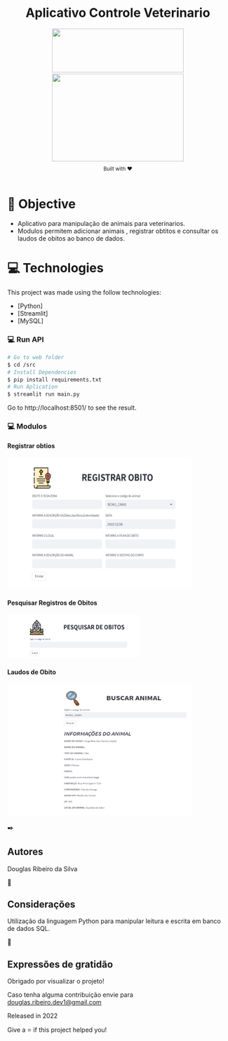 <div align="center">
    <h1>Aplicativo Controle Veterinario</h1>
</div>
<div align="center">    
    <img src="https://upload.wikimedia.org/wikipedia/commons/thumb/f/f8/Python_logo_and_wordmark.svg/486px-Python_logo_and_wordmark.svg.png" height="100" width="300">    
    <img src="https://streamlit.io/images/brand/streamlit-logo-primary-colormark-darktext.png" height="200" width="300">

</div>

<div align="center">
  <sub>Built with ❤︎</br>
  </sub>
</div>
<br/>

# 🎯 Objective
- Aplicativo para manipulação de animais para veterinarios.
- Modulos permitem adicionar animais , registrar obtitos e consultar os laudos de obitos ao banco de dados.

# :computer: Technologies

This project was made using the follow technologies:

- [Python]
- [Streamlit]
- [MySQL]


### 💻 Run API

```bash
# Go to web folder
$ cd /src
# Install Dependencies
$ pip install requirements.txt
# Run Aplication
$ streamlit run main.py
```

Go to http://localhost:8501/ to see the result.

### 💻 Modulos

<div class="container1">
  <h4>Registrar obtios</h4>
  <img src="registrar_obito.png" caption="Registro de obtio" width="420" height="300">
</div>

<div class="container2">
  <h4>Pesquisar Registros de Obitos</h4>
  <img src="pesquisa.png" caption="pesquisar registros de obtio" width="300" height="100">
</div>

<div class="container3">
  <h4>Laudos de Obito</h4>
  <img src="laudos.png" caption="Laudo de obtio" width="420" height="300">
</div>



✒️ <H2>Autores</H2>

Douglas Ribeiro da Silva

🔩 <H2>Considerações</H2> 

Utilização da linguagem Python para manipular leitura e escrita em banco de dados SQL.

🎁 <H2>Expressões de gratidão</H2>

Obrigado por visualizar o projeto!

Caso tenha alguma contribuição envie para douglas.ribeiro.dev1@gmail.com



Released in 2022

Give a ⭐️ if this project helped you!

